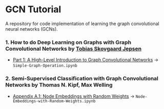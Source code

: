 # GCN Tutorial
A repository for code implementation of learning the graph convolutional neural networks (GCNs).

### 1. How to do Deep Learning on Graphs with Graph Convolutional Networks by [Tobias Skovgaard Jepsen](https://towardsdatascience.com/@tobiasskovgaardjepsen?source=follow_footer--------------------------follow_footer-)

- [Part 1: A High-Level Introduction to Graph Convolutional Networks](https://towardsdatascience.com/how-to-do-deep-learning-on-graphs-with-graph-convolutional-networks-7d2250723780) -> `Simple-Graph-Operation.ipynb`

### 2. Semi-Supervised Classification with Graph Convolutional Networks by Thomas N. Kipf, Max Welling

- [Appendix A.1: Node Embeddings with Random Weights](https://arxiv.org/abs/1609.02907) -> `Node-Embeddings-with-Random-Weights.ipynb`
